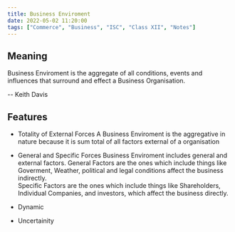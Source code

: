```yaml
---
title: Business Enviroment
date: 2022-05-02 11:20:00
tags: ["Commerce", "Business", "ISC", "Class XII", "Notes"]
---
```

## Meaning
Business Enviroment is the aggregate of all conditions, events and influences  that surround and effect a Business Organisation.

-- Keith Davis

## Features
- Totality of External Forces
	A Business Enviroment is the aggregative in nature because it is sum total of all factors external of a organisation
- General and Specific Forces
	Business Enviroment includes general and external factors. 
		General Factors are the ones which include things like Goverment, Weather, political and legal conditions affect the business indirectly.  
		Specific Factors are the ones which include things like Shareholders, Individual Companies, and investors, which affect the business directly.
- Dynamic
	
- Uncertainity